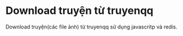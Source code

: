 # Download truyện từ truyenqq


Download truyện(các file ảnh) từ truyenqq sử dụng javascritp và redis.


